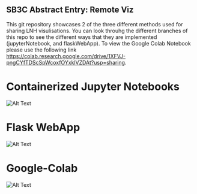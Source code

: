 ## SB3C Abstract Entry: Remote Viz
This git repository showcases 2 of the three different methods used for sharing LNH visulisations. You can look throuhg the different branches of this repo to see the different ways that they are implemented (jupyterNotebook, and flaskWebApp). To view the Google Colab Notebook please use the following link https://colab.research.google.com/drive/1XFVJ-pngCYfTDScSpWcoxfOYxklVZDAt?usp=sharing.


# Containerized Jupyter Notebooks

![Alt Text](/figures/docker_jupyter_architecture.drawio.png)

# Flask WebApp

![Alt Text](/figures/flask_webpage_architecture.drawio.png)

# Google-Colab

![Alt Text](/figures/google_colab_architecture.drawio.png)
